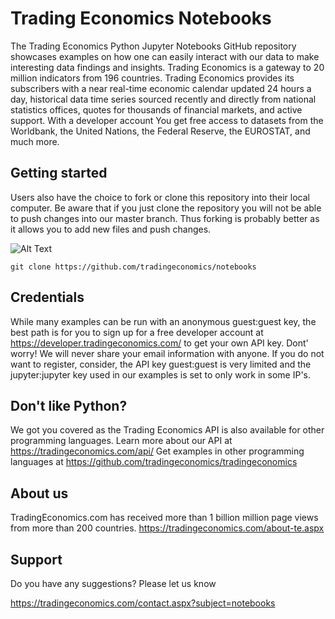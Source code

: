 # Trading Economics Notebooks

The Trading Economics Python Jupyter Notebooks GitHub repository showcases examples on how one can easily interact with our data to make interesting data findings and insights. Trading Economics is a gateway to 20 million indicators from 196 countries. Trading Economics provides its subscribers with a near real-time economic calendar updated 24 hours a day, historical data time series sourced recently and directly from national statistics offices, quotes for thousands of financial markets, and active support. With a developer account You get free access to datasets from the Worldbank, the United Nations, the Federal Reserve, the EUROSTAT, and much more.  


## Getting started

Users also have the choice to fork or clone this repository into their local computer. Be aware that if you just clone the repository you will not be able to push changes into our master branch. Thus forking is probably better as it allows you to add new files and push changes. 

![Alt Text](https://github-images.s3.amazonaws.com/help/bootcamp/Bootcamp-Fork.png)


``` git clone https://github.com/tradingeconomics/notebooks ```


## Credentials

While many examples can be run with an anonymous guest:guest key, the best path is for you to sign up for a free developer account at https://developer.tradingeconomics.com/ to get your own API key. Dont' worry! We will never share your email information with anyone. If you do not want to register, consider, the API key guest:guest is very limited and the jupyter:jupyter key used in our examples is set to only work in some IP's. 



## Don't like Python?

We got you covered as the Trading Economics API is also available for other programming languages. 
Learn more about our API at https://tradingeconomics.com/api/
Get examples in other programming languages at https://github.com/tradingeconomics/tradingeconomics 



## About us
TradingEconomics.com has received more than 1 billion million page views from more than 200 countries.
https://tradingeconomics.com/about-te.aspx



## Support

Do you have any suggestions? Please let us know

https://tradingeconomics.com/contact.aspx?subject=notebooks



